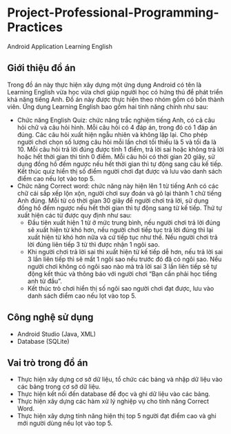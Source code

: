 # Project-Professional-Programming-Practices
Android Application Learning English
## Giới thiệu đồ án
Trong đồ án này thực hiện xây dựng một ứng dụng Android có tên là Learning English vừa học vừa chơi giúp người học có hứng thú để phát triển khả năng tiếng Anh. Đồ án này được thực hiện theo nhóm gồm có bốn thành viên. Ứng dụng Learning English bao gồm hai tính năng chính như sau:
- Chức năng English Quiz: chức năng trắc nghiệm tiếng Anh, có cả câu hỏi chữ và câu hỏi hình. Mỗi câu hỏi có 4 đáp án, trong đó có 1 đáp án đúng. Các câu hỏi xuất hiện ngẫu nhiên và không lặp lại. Cho phép người chơi chọn số lượng câu hỏi mỗi lần chơi tối thiểu là 5 và tối đa là 10. Mỗi câu hỏi trả lời đúng được tính 1 điểm, trả lời sai hoặc không trả lời hoặc hết thời gian thì tính 0 điểm. Mỗi câu hỏi có thời gian 20 giây, sử dụng đồng hồ đếm ngược nếu hết thời gian thì tự động sang câu kế tiếp. Kết thúc quiz hiển thị số điểm người chơi đạt được và lưu vào danh sách điểm cao nếu lọt vào top 5.
- Chức năng Correct word: chức năng này hiện lên 1 từ tiếng Anh có các chữ cái sắp xếp lộn xộn, người chơi suy đoán và gõ lại thành 1 chữ tiếng Anh đúng. Mỗi từ có thời gian 30 giây để người chơi trả lời, sử dụng đồng hồ đếm ngược nếu hết thời gian thì tự động sang từ kế tiếp. Thứ tự xuất hiện các từ được quy định như sau:
  - Đầu tiên xuất hiện 1 từ ở mức trung bình, nếu người chơi trả lời đúng sẽ xuất hiện từ khó hơn, nếu người chơi tiếp tục trả lời đúng thì lại xuất hiện từ khó hơn nữa và cứ tiếp tục như thế. Nếu người chơi trả lời đúng liên tiếp 3 từ thì được nhận 1 ngôi sao.
  - Khi người chơi trả lời sai thì xuất hiện từ kế tiếp dễ hơn, nếu trả lời sai 3 lần liên tiếp thì sẽ mất 1 ngôi sao nếu trước đó đã có ngôi sao. Nếu người chơi không có ngôi sao nào mà trả lời sai 3 lần liên tiếp sẽ tự động kết thúc và thông báo với người chơi “Bạn cần phải học tiếng anh từ đầu”.
  - Kết thúc trò chơi hiển thị số ngôi sao người chơi đạt được, lưu vào danh sách điểm cao nếu lọt vào top 5.
## Công nghệ sử dụng
- Android Studio (Java, XML)
- Database (SQLite)
## Vai trò trong đồ án
- Thực hiện xây dựng cơ sở dữ liệu, tổ chức các bảng và nhập dữ liệu vào các bảng trong cơ sở dữ liệu.
- Thực hiện kết nối đến database để đọc và ghi dữ liệu vào các bảng.
- Thực hiện xây dựng các hàm xử lý nghiệp vụ cho tính năng Correct Word.
- Thực hiện xây dựng tính năng hiện thị top 5 người đạt điểm cao và ghi mới người dùng nếu lọt vào top 5.
